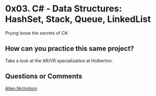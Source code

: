 # 0x03. C# - Data Structures: HashSet, Stack, Queue, LinkedList

Prying loose the secrets of C#.

## How can you practice this same project?

Take a look at the AR/VR specialization at Holberton.

## Questions or Comments

[Allen Nicholson](https://github.com/ranicholson)
